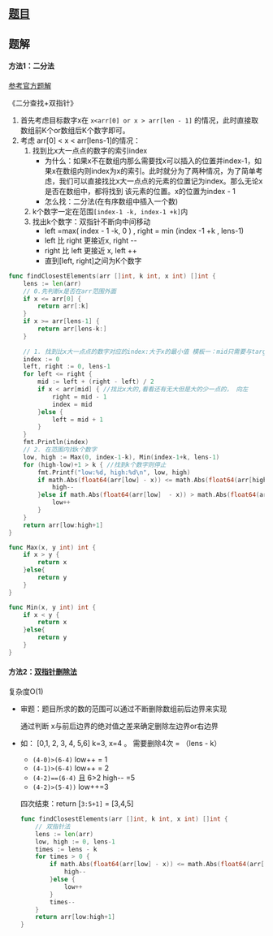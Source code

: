 

## [题目]()



## 题解

#### 方法1：二分法

[参考官方题解](https://leetcode-cn.com/problems/find-k-closest-elements/solution/zhao-dao-kge-zui-jie-jin-de-yuan-su-by-leetcode/)

《二分查找+双指针》

1. 首先考虑目标数字x在 `x<arr[0] or x > arr[len - 1]` 的情况，此时直接取数组前K个or数组后K个数字即可。
2. 考虑 arr[0] < x < arr[lens-1]的情况：
   1. 找到比x大一点点的数字的索引index
      - 为什么：如果x不在数组内那么需要找x可以插入的位置并index-1，如果x在数组内则index为x的索引。此时就分为了两种情况，为了简单考虑，我们可以直接找比x大一点点的元素的位置记为index。那么无论x是否在数组中，都将找到 该元素的位置。x的位置为index - 1
      - 怎么找：二分法(在有序数组中插入一个数)
   2. k个数字一定在范围`[index-1 -k, index-1 +k]`内
   3. 找出k个数字：双指针不断向中间移动
      - left =max( index - 1 -k, 0 ) , right = min (index -1 +k , lens-1)
      - left 比 right 更接近x, right --
      - right 比 left 更接近 x, left ++
      - 直到[left, right]之间为K个数字

```go
func findClosestElements(arr []int, k int, x int) []int {
    lens := len(arr)
    // 0.先判断x是否在arr范围外面
    if x <= arr[0] {
        return arr[:k]
    }
    if x >= arr[lens-1] {
        return arr[lens-k:]
    }
    
    // 1. 找到比x大一点点的数字对应的index:大于x的最小值 模板一：mid只需要与target比较
    index := 0
    left, right := 0, lens-1
    for left <= right {
        mid := left + (right - left) / 2
        if x < arr[mid] { //找比x大的,看看还有无大但是大的少一点的， 向左
            right = mid - 1
            index = mid
        }else {
            left = mid + 1
        }
    }
    fmt.Println(index)
    // 2. 在范围内找k个数字
    low, high := Max(0, index-1-k), Min(index-1+k, lens-1)
    for (high-low)+1 > k { //找到k个数字则停止
        fmt.Printf("low:%d, high:%d\n", low, high)
        if math.Abs(float64(arr[low] - x)) <= math.Abs(float64(arr[high]  - x)) {
            high--
        }else if math.Abs(float64(arr[low]  - x)) > math.Abs(float64(arr[high] - x)) {
            low++
        }
    }
    return arr[low:high+1]
}

func Max(x, y int) int {
    if x > y {
        return x
    }else{
        return y
    }
}

func Min(x, y int) int {
    if x < y {
        return x
    }else{
        return y
    }
} 
```



#### 方法2：[双指针删除法](https://leetcode-cn.com/problems/find-k-closest-elements/solution/pai-chu-fa-shuang-zhi-zhen-er-fen-fa-python-dai-ma/)

复杂度O(1)

- 审题：题目所求的数的范围可以通过不断删除数组前后边界来实现

   通过判断 x与前后边界的绝对值之差来确定删除左边界or右边界

- 如： [0,1, 2, 3, 4, 5,6] k=3, x=4 。 需要删除4次 = （lens - k）

   - `(4-0)>(6-4)` low++ = 1
   - `(4-1)>(6-4)` low++ = 2
   - `(4-2)==(6-4)` 且 6>2 high-- =5
   - `(4-2)>(5-4))` low++=3

   四次结束：return [`3:5+1]` = [3,4,5]

   ```go
   func findClosestElements(arr []int, k int, x int) []int {
       // 双指针法
       lens := len(arr)
       low, high := 0, lens-1
       times := lens - k
       for times > 0 {
           if math.Abs(float64(arr[low] - x)) <= math.Abs(float64(arr[high] - x)) {
               high--
           }else {
               low++
           }
           times--
       }
       return arr[low:high+1]
   }
   ```

   